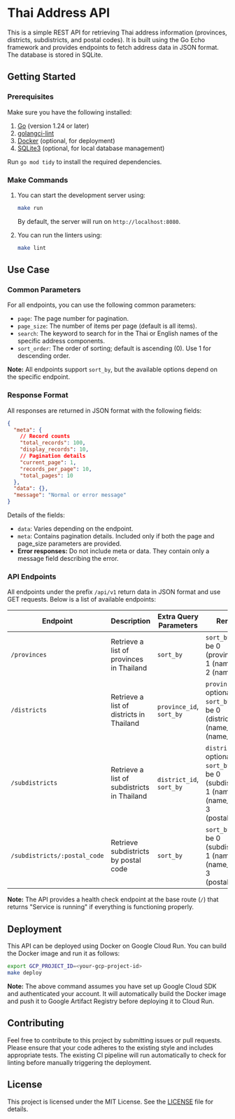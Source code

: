 # Thai Address API

This is a simple REST API for retrieving Thai address information (provinces, districts, subdistricts, and postal codes). It is built using the Go Echo framework and provides endpoints to fetch address data in JSON format. The database is stored in SQLite.

## Getting Started

### Prerequisites

Make sure you have the following installed:

1. [Go](https://go.dev/) (version 1.24 or later)
2. [golangci-lint](https://golangci-lint.run/)
3. [Docker](https://www.docker.com/) (optional, for deployment)
4. [SQLite3](https://sqlite.org/) (optional, for local database management)

Run `go mod tidy` to install the required dependencies.

### Make Commands

1. You can start the development server using:

   ```bash
   make run
   ```

   By default, the server will run on `http://localhost:8080`.

2. You can run the linters using:

   ```bash
   make lint
   ```

## Use Case

### Common Parameters

For all endpoints, you can use the following common parameters:

- `page`: The page number for pagination.
- `page_size`: The number of items per page (default is all items).
- `search`: The keyword to search for in the Thai or English names of the specific address components.
- `sort_order`: The order of sorting; default is ascending (0). Use 1 for descending order.

**Note:** All endpoints support `sort_by`, but the available options depend on the specific endpoint.

### Response Format

All responses are returned in JSON format with the following fields:

```json
{
  "meta": {
    // Record counts
    "total_records": 100,
    "display_records": 10,
    // Pagination details
    "current_page": 1,
    "records_per_page": 10,
    "total_pages": 10
  },
  "data": {},
  "message": "Normal or error message"
}
```

Details of the fields:

- `data`: Varies depending on the endpoint.
- `meta`: Contains pagination details. Included only if both the page and page_size parameters are provided.
- **Error responses:** Do not include meta or data. They contain only a message field describing the error.

### API Endpoints

All endpoints under the prefix `/api/v1` return data in JSON format and use GET requests. Below is a list of available endpoints:

| Endpoint                     | Description                                 | Extra Query Parameters   | Remarks                                                                                                       |
| ---------------------------- | ------------------------------------------- | ------------------------ | ------------------------------------------------------------------------------------------------------------- |
| `/provinces`                 | Retrieve a list of provinces in Thailand    | `sort_by`                | `sort_by` must be 0 (province_id), 1 (name_th), or 2 (name_en)                                                |
| `/districts`                 | Retrieve a list of districts in Thailand    | `province_id`, `sort_by` | `province_id` is optional; `sort_by` must be 0 (district_id), 1 (name_th), or 2 (name_en)                     |
| `/subdistricts`              | Retrieve a list of subdistricts in Thailand | `district_id`, `sort_by` | `district_id` is optional; `sort_by` must be 0 (subdistrict_id), 1 (name_th), 2 (name_en), or 3 (postal_code) |
| `/subdistricts/:postal_code` | Retrieve subdistricts by postal code        | `sort_by`                | `sort_by` must be 0 (subdistrict_id), 1 (name_th), 2 (name_en), or 3 (postal_code)                            |

**Note:** The API provides a health check endpoint at the base route (`/`) that returns "Service is running" if everything is functioning properly.

## Deployment

This API can be deployed using Docker on Google Cloud Run. You can build the Docker image and run it as follows:

```bash
export GCP_PROJECT_ID=<your-gcp-project-id>
make deploy
```

**Note:** The above command assumes you have set up Google Cloud SDK and authenticated your account. It will automatically build the Docker image and push it to Google Artifact Registry before deploying it to Cloud Run.

## Contributing

Feel free to contribute to this project by submitting issues or pull requests. Please ensure that your code adheres to the existing style and includes appropriate tests. The existing CI pipeline will run automatically to check for linting before manually triggering the deployment.

## License

This project is licensed under the MIT License. See the [LICENSE](LICENSE) file for details.
